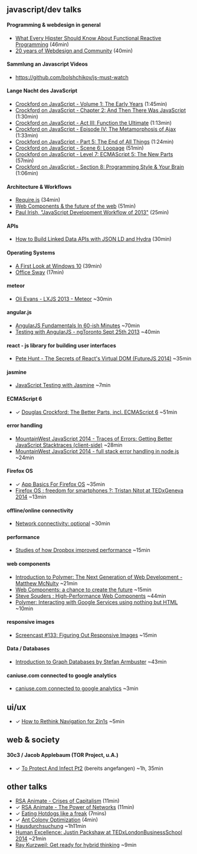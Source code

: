 javascript/dev talks
----------------------
#### Programming & webdesign in general
- [What Every Hipster Should Know About Functional Reactive Programming](http://www.infoq.com/presentations/game-functional-reactive-programming) (46min)
- [20 years of Webdesign and Community](http://alistapart.com/blog/post/jeffrey-zeldman-documentary) (40min)


#### Sammlung an Javascript Videos
- https://github.com/bolshchikov/js-must-watch

#### Lange Nacht des JavaScript
- [Crockford on JavaScript - Volume 1: The Early Years](https://www.youtube.com/watch?v=JxAXlJEmNMg) (1:45min)
- [Crockford on JavaScript - Chapter 2: And Then There Was JavaScript](https://www.youtube.com/watch?v=RO1Wnu-xKoY) (1:30min)
- [Crockford on JavaScript - Act III: Function the Ultimate](https://www.youtube.com/watch?v=ya4UHuXNygM) (1:13min)
- [Crockford on JavaScript - Episode IV: The Metamorphosis of Ajax](https://www.youtube.com/watch?v=Fv9qT9joc0M) (1:33min)
- [Crockford on JavaScript - Part 5: The End of All Things](https://www.youtube.com/watch?v=47Ceot8yqeI) (1:24min)
- [Crockford on JavaScript - Scene 6: Loopage](https://www.youtube.com/watch?v=QgwSUtYSUqA) (51min)
- [Crockford on JavaScript - Level 7: ECMAScript 5: The New Parts](https://www.youtube.com/watch?v=UTEqr0IlFKY) (57min)
- [Crockford on JavaScript - Section 8: Programming Style & Your Brain](https://www.youtube.com/watch?v=taaEzHI9xyY) (1:06min)

#### Architecture & Workflows
- [Require.js](https://www.youtube.com/watch?v=vWGuaZOTR4U) (34min)
- [Web Components & the future of the web](https://www.youtube.com/watch?v=Byux3Jfw5e8) (51min)
- [Paul Irish, "JavaScript Development Workflow of 2013"](https://www.youtube.com/watch?v=f7AU2Ozu8eo) (25min)

#### APIs
- [How to Build Linked Data APIs with JSON LD and Hydra](https://www.youtube.com/watch?v=fJCtaNRxg9M) (30min)

#### Operating Systems
- [A First Look at Windows 10](https://www.youtube.com/watch?v=NfveyXCsiA8&list=UUVGOyzms_XJNk_DHqrffXCw) (39min)
- [Office Sway](https://www.youtube.com/watch?v=IUBTY25bDOQ) (17min)

#### meteor  
- [Oli Evans - LXJS 2013 - Meteor](https://www.youtube.com/watch?v=jFiLPpTKK-I&feature=youtu.be) ~30min  

#### angular.js  
- [AngularJS Fundamentals In 60-ish Minutes](https://www.youtube.com/watch?v=i9MHigUZKEM&feature=youtu.be) ~70min 
- [Testing with AngularJS - ngToronto Sept 25th 2013](https://www.youtube.com/watch?v=AKwqfHm-3ZQ&feature=youtu.be) ~40min 

#### react - js library for building user interfaces  
- [Pete Hunt - The Secrets of React's Virtual DOM (FutureJS 2014)](https://www.youtube.com/watch?v=-DX3vJiqxm4) ~35min 

#### jasmine  
- [JavaScript Testing with Jasmine](http://vimeo.com/71326996) ~7min 

#### ECMAScript 6  
- &#10003; [Douglas Crockford: The Better Parts, incl. ECMAScript 6](http://www.ustream.tv/recorded/46640057) ~51min  

#### error handling  
- [MountainWest JavaScript 2014 - Traces of Errors: Getting Better JavaScript Stacktraces (client-side)](https://www.youtube.com/watch?v=4Tys-VuBPgo) ~28min 
- [MountainWest JavaScript 2014 - full stack error handling in node.js](https://www.youtube.com/watch?v=p-2fzgfk9AA) ~24min

#### Firefox OS
- &#10003; [App Basics For Firefox OS](https://www.youtube.com/watch?v=NRRVQSLea34) ~35min
- [Firefox OS : freedom for smartphones ?: Tristan Nitot at TEDxGeneva 2014](https://www.youtube.com/watch?v=JeXP5Ks75LI&feature=youtu.be) ~13min

#### offline/online connectivity
- [Network connectivity: optional](http://vimeo.com/94347623) ~30min 

#### performance
- [Studies of how Dropbox improved performance](http://www.youtube.com/watch?v=3VvPiJ2TzXs&feature=youtu.be&desktop_uri=%2Fwatch%3Fv%3D3VvPiJ2TzXs%26feature%3Dyoutu.be&app=desktop) ~15min 

#### web components
- [Introduction to Polymer: The Next Generation of Web Development - Matthew McNulty](https://www.youtube.com/watch?v=8-Zq2KUN6jM) ~21min 
- [Web Components: a chance to create the future](https://www.youtube.com/watch?v=JUzjr1bIRUg) ~15min 
- [Steve Souders : High-Performance Web Components](https://www.youtube.com/watch?v=RaUNkqDIHr4&feature=youtu.be) ~44min 
- [Polymer: Interacting with Google Services using nothing but HTML](https://www.youtube.com/watch?v=eORqFaf_QzM) ~10min 

#### responsive images
- [Screencast #133: Figuring Out Responsive Images](http://vimeo.com/95506624) ~15min 

#### Data / Databases
- [Introduction to Graph Databases by Stefan Armbuster](https://www.youtube.com/watch?v=rpDt_915jU0) ~43min 

#### caniuse.com connected to google analytics
- [caniuse.com connected to google analytics](https://www.youtube.com/watch?v=k0IsEIIgfaI&feature=youtu.be) ~3min

ui/ux
---------------------- 

- &#10003; [How to Rethink Navigation for 2in1s](https://software.intel.com/en-us/videos/how-to-rethink-navigation-for-2in1s) ~5min  

web & society
---------------------- 

#### 30c3 / Jacob Applebaum (TOR Project, u.A.)
-  &#10003; [To Protect And Infect Pt2](http://media.ccc.de/browse/congress/2013/30C3_-_5713_-_en_-_saal_2_-_201312301130_-_to_protect_and_infect_part_2_-_jacob.html) (bereits angefangen) ~1h, 35min

other talks
---------------------- 
* [RSA Animate - Crises of Capitalism](https://www.youtube.com/watch?v=qOP2V_np2c0) (11min)
* &#10003; [RSA Animate - The Power of Networks](https://www.youtube.com/watch?v=nJmGrNdJ5Gw) (11min)
* &#10003; [Eating Hotdogs like a freak](https://www.youtube.com/watch?v=6Tq00PyPHP4&list=PLE50FC91A844EEC33) (7mins)
* &#10003; [Ant Colony Optimization](https://www.youtube.com/watch?v=SMc6UR5blS0) (4min)
* [Hausdurchsuchung](https://www.youtube.com/watch?v=6QN5pashwKk) ~1h11min
* [Human Excellence: Justin Packshaw at TEDxLondonBusinessSchool 2014](https://www.youtube.com/watch?v=VZuEHJUg9Yo&list=PLsRNoUx8w3rOHqEz_K3Sg3xwWOZgK1Cwt) ~21min
* [Ray Kurzweil: Get ready for hybrid thinking](https://www.youtube.com/watch?v=PVXQUItNEDQ) ~9min
